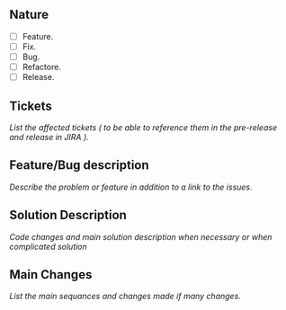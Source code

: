 ## Nature 
- [ ] Feature.
- [ ] Fix.
- [ ] Bug.
- [ ] Refactore.
- [ ] Release.

## Tickets
_List the affected tickets ( to be able to reference them in the pre-release and release in JIRA )._

## Feature/Bug description
_Describe the problem or feature in addition to a link to the issues._

## Solution Description
_Code changes and main solution description when necessary or when complicated solution_

## Main Changes 
_List the main sequances and changes made if many changes._
